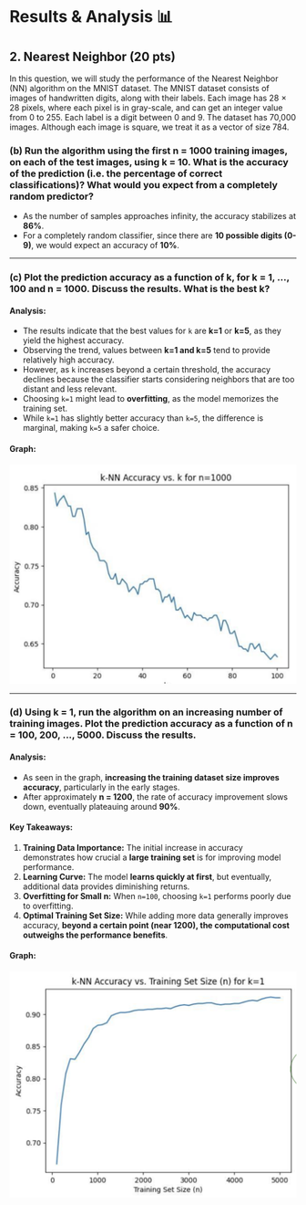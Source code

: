 # Results & Analysis 📊

## 2. Nearest Neighbor (20 pts)
In this question, we will study the performance of the Nearest Neighbor (NN) algorithm on the MNIST dataset. The MNIST dataset consists of images of handwritten digits, along with their labels. Each image has 28 × 28 pixels, where each pixel is in gray-scale, and can get an integer value from 0 to 255. Each label is a digit between 0 and 9. The dataset has 70,000 images. Although each image is square, we treat it as a vector of size 784.

### **(b) Run the algorithm using the first n = 1000 training images, on each of the test images, using k = 10. What is the accuracy of the prediction (i.e. the percentage of correct classifications)? What would you expect from a completely random predictor?**

- As the number of samples approaches infinity, the accuracy stabilizes at **86%**.
- For a completely random classifier, since there are **10 possible digits (0-9)**, we would expect an accuracy of **10%**.

---

### **(c) Plot the prediction accuracy as a function of k, for k = 1, ..., 100 and n = 1000. Discuss the results. What is the best k?**

#### **Analysis:**
- The results indicate that the best values for `k` are **k=1** or **k=5**, as they yield the highest accuracy.
- Observing the trend, values between **k=1 and k=5** tend to provide relatively high accuracy.
- However, as `k` increases beyond a certain threshold, the accuracy declines because the classifier starts considering neighbors that are too distant and less relevant.
- Choosing `k=1` might lead to **overfitting**, as the model memorizes the training set.
- While `k=1` has slightly better accuracy than `k=5`, the difference is marginal, making `k=5` a safer choice.

#### **Graph:**
![Accuracy vs k](k_vs_accuracy.png)

---

### **(d) Using k = 1, run the algorithm on an increasing number of training images. Plot the prediction accuracy as a function of n = 100, 200, ..., 5000. Discuss the results.**

#### **Analysis:**
- As seen in the graph, **increasing the training dataset size improves accuracy**, particularly in the early stages.
- After approximately **n = 1200**, the rate of accuracy improvement slows down, eventually plateauing around **90%**.

#### **Key Takeaways:**
1. **Training Data Importance:** The initial increase in accuracy demonstrates how crucial a **large training set** is for improving model performance.
2. **Learning Curve:** The model **learns quickly at first**, but eventually, additional data provides diminishing returns.
3. **Overfitting for Small n:** When `n=100`, choosing `k=1` performs poorly due to overfitting.
4. **Optimal Training Set Size:** While adding more data generally improves accuracy, **beyond a certain point (near 1200), the computational cost outweighs the performance benefits**.

#### **Graph:**
![Accuracy vs Training Size](docs/n_vs_accuracy.png)
